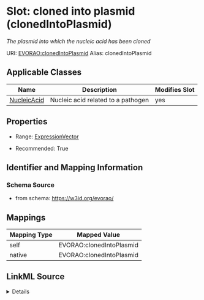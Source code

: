 

# Slot: cloned into plasmid (clonedIntoPlasmid) 


_The plasmid into which the nucleic acid has been cloned_





URI: [EVORAO:clonedIntoPlasmid](https://w3id.org/evorao/clonedIntoPlasmid)
Alias: clonedIntoPlasmid

<!-- no inheritance hierarchy -->





## Applicable Classes

| Name | Description | Modifies Slot |
| --- | --- | --- |
| [NucleicAcid](NucleicAcid.md) | Nucleic acid related to a pathogen |  yes  |







## Properties

* Range: [ExpressionVector](ExpressionVector.md)

* Recommended: True





## Identifier and Mapping Information







### Schema Source


* from schema: https://w3id.org/evorao/




## Mappings

| Mapping Type | Mapped Value |
| ---  | ---  |
| self | EVORAO:clonedIntoPlasmid |
| native | EVORAO:clonedIntoPlasmid |




## LinkML Source

<details>
```yaml
name: clonedIntoPlasmid
description: The plasmid into which the nucleic acid has been cloned
title: cloned into plasmid
from_schema: https://w3id.org/evorao/
rank: 1000
alias: clonedIntoPlasmid
domain_of:
- Nucleic Acid
range: ExpressionVector
required: false
recommended: true
multivalued: false

```
</details>